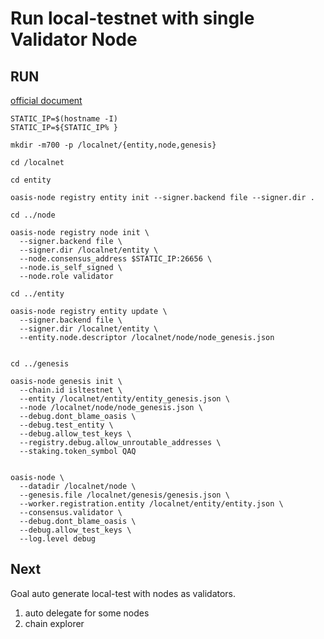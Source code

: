 # Run local-testnet with single Validator Node


## RUN 

[official document](https://docs.oasis.dev/oasis-core/development-setup/running-tests-and-development-networks/single-validator-node-network)  

```bash=
STATIC_IP=$(hostname -I)
STATIC_IP=${STATIC_IP% }

mkdir -m700 -p /localnet/{entity,node,genesis}

cd /localnet

cd entity

oasis-node registry entity init --signer.backend file --signer.dir .

cd ../node

oasis-node registry node init \
  --signer.backend file \
  --signer.dir /localnet/entity \
  --node.consensus_address $STATIC_IP:26656 \
  --node.is_self_signed \
  --node.role validator
  
cd ../entity

oasis-node registry entity update \
  --signer.backend file \
  --signer.dir /localnet/entity \
  --entity.node.descriptor /localnet/node/node_genesis.json
  

cd ../genesis

oasis-node genesis init \
  --chain.id isltestnet \
  --entity /localnet/entity/entity_genesis.json \
  --node /localnet/node/node_genesis.json \
  --debug.dont_blame_oasis \
  --debug.test_entity \
  --debug.allow_test_keys \
  --registry.debug.allow_unroutable_addresses \
  --staking.token_symbol QAQ
  
  
oasis-node \
  --datadir /localnet/node \
  --genesis.file /localnet/genesis/genesis.json \
  --worker.registration.entity /localnet/entity/entity.json \
  --consensus.validator \
  --debug.dont_blame_oasis \
  --debug.allow_test_keys \
  --log.level debug
```

## Next

Goal auto generate local-test with nodes as validators.
 
1. auto delegate for some nodes
2. chain explorer 
